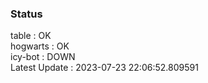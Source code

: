 ### Status


table : OK  
hogwarts : OK  
icy-bot : DOWN  
Latest Update : 2023-07-23 22:06:52.809591
